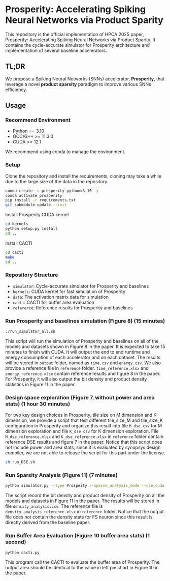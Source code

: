 # Prosperity: Accelerating Spiking Neural Networks via Product Sparity

This repository is the official implementation of HPCA 2025 paper, Prosperity: Accelerating Spiking Neural Networks via Product Sparity. It contains the cycle-accurate simulator for Prosperity architecture and implementation of several baseline accelerators.

## TL;DR
We propose a Spiking Neural Networks (SNNs) accelerator, **Prosperity**, that leverage a novel **product sparsity** paradigm to improve various SNNs efficiency.

## Usage

### Recommend Environment

- Python == 3.10
- GCC/G++ >= 11.3.0
- CUDA >= 12.1

We recommend using conda to manage the environment.


### Setup

Clone the repository and install the requirements, cloning may take a while due to the large size of the data in the repository.

```bash
conda create -n prosperity python=3.10 -y
conda activate prosperity
pip install -r requirements.txt
git submodule update --init
```

Install Prosperity CUDA kernel
```bash
cd kernels
python setup.py install
cd ..
```

Install CACTI
```bash
cd cacti
make
cd ..
```

### Repository Structure

- `simulator`: Cycle-accurate simulator for Prosperity and baselines
- `kernels`: CUDA kernel for fast simulation of Prosperity
- `data`: The activation matrix data for simulation
- `cacti`: CACTI for buffer area evaluation
- `reference`: Reference results for Prosperity and baselines

### Run Prosperity and baselines simulation (Figure 8) (15 minutes)

```bash
./run_simulator_all.sh
```

This script will run the simulation of Prosperity and baselines on all of the models and datasets shown in Figure 8 in the paper. 
It is expected to take 15 minutes to finish with CUDA.
It will output the end to end runtime and energy consumption of each accelerator and on each dataset.
The results will be stored in `output` folder, named as `time.csv` and `energy.csv`.
We also provide a reference file in `reference` folder. `time_reference.xlsx` and `energy_reference.xlsx` contain reference results and figure 8 in the paper.
For Prosperity, it will also output the bit density and product density statistics in Figure 11 in the paper.

### Design space exploration (Figure 7, without power and area stats) (1 hour 30 minutes)

For two key design choices in Prosperity, tile size on M dimension and K dimension, we provide a script that test different tile_size_M and tile_size_K configuration in Prosperity and organize this result into file `M_dse.csv` for M dimension exploration and file `K_dse.csv` for K dimension exploration.
File `M_dse_reference.xlsx` and `K_dse_reference.xlsx` in `reference` folder contain reference DSE results and figure 7 in the paper.
Notice that this script does not include power and area stats, since it is evaluated by synopsys design compiler, we are not able to release the script for this part under the license.


```bash
sh run_DSE.sh
```

### Run Sparsity Analysis (Figure 11) (7 minutes)

```bash
python simulator.py --type Prospeity --sparse_analysis_mode --use_cuda
```

The script record the bit density and product density of Prosperity on all the models and datasets in Figure 11 in the paper.
The results will be stored in file `density_analysis.csv`. The reference file is `density_analysis_reference.xlsx` in `reference` folder.
Notice that the output file does not contain the density stats for FS neuron since this result is directly derived from the baseline paper.

### Run Buffer Area Evaluation (Figure 10 buffer area stats) (1 second)

```bash
python cacti.py
```

This program call the CACTI to evaluate the buffer area of Prosperity. 
The output area should be identical to the value in left pie chart in Figure 10 in the paper.

<!-- ### ProSparsity Visualization

```bash
python sparse_analysis.py
```

To visualize the benefit of ProSparsity, this program discover product sparsity on a layer in spikformer model and visualize the submatrix of activation in bit sparsity and product sparsity. -->
